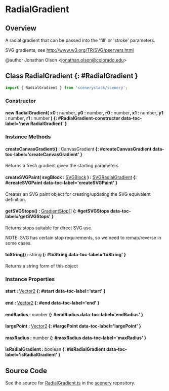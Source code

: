 # RadialGradient

## Overview

A radial gradient that can be passed into the 'fill' or 'stroke' parameters.

SVG gradients, see http://www.w3.org/TR/SVG/pservers.html

@author Jonathan Olson &lt;jonathan.olson@colorado.edu&gt;

## Class RadialGradient {: #RadialGradient }


```js
import { RadialGradient } from 'scenerystack/scenery';
```
### Constructor

#### new RadialGradient( x0 : <span style="font-weight: 400;"><span style="color: hsla(calc(var(--md-hue) + 180deg),80%,40%,1);">number</span></span>, y0 : <span style="font-weight: 400;"><span style="color: hsla(calc(var(--md-hue) + 180deg),80%,40%,1);">number</span></span>, r0 : <span style="font-weight: 400;"><span style="color: hsla(calc(var(--md-hue) + 180deg),80%,40%,1);">number</span></span>, x1 : <span style="font-weight: 400;"><span style="color: hsla(calc(var(--md-hue) + 180deg),80%,40%,1);">number</span></span>, y1 : <span style="font-weight: 400;"><span style="color: hsla(calc(var(--md-hue) + 180deg),80%,40%,1);">number</span></span>, r1 : <span style="font-weight: 400;"><span style="color: hsla(calc(var(--md-hue) + 180deg),80%,40%,1);">number</span></span> ) {: #RadialGradient-constructor data-toc-label='new RadialGradient' }

### Instance Methods

#### createCanvasGradient() : <span style="font-weight: 400;">CanvasGradient</span> {: #createCanvasGradient data-toc-label='createCanvasGradient' }

Returns a fresh gradient given the starting parameters

#### createSVGPaint( svgBlock : <span style="font-weight: 400;">[SVGBlock](../scenery/SVGBlock.md)</span> ) : <span style="font-weight: 400;">[SVGRadialGradient](../scenery/SVGRadialGradient.md)</span> {: #createSVGPaint data-toc-label='createSVGPaint' }

Creates an SVG paint object for creating/updating the SVG equivalent definition.

#### getSVGStops() : <span style="font-weight: 400;">[GradientStop](../scenery/Gradient.md#GradientStop)[]</span> {: #getSVGStops data-toc-label='getSVGStops' }

Returns stops suitable for direct SVG use.

NOTE: SVG has certain stop requirements, so we need to remap/reverse in some cases.

#### toString() : <span style="font-weight: 400;"><span style="color: hsla(calc(var(--md-hue) + 180deg),80%,40%,1);">string</span></span> {: #toString data-toc-label='toString' }

Returns a string form of this object

### Instance Properties

#### start : <span style="font-weight: 400;">[Vector2](../dot/Vector2.md)</span> {: #start data-toc-label='start' }

#### end : <span style="font-weight: 400;">[Vector2](../dot/Vector2.md)</span> {: #end data-toc-label='end' }

#### endRadius : <span style="font-weight: 400;"><span style="color: hsla(calc(var(--md-hue) + 180deg),80%,40%,1);">number</span></span> {: #endRadius data-toc-label='endRadius' }

#### largePoint : <span style="font-weight: 400;">[Vector2](../dot/Vector2.md)</span> {: #largePoint data-toc-label='largePoint' }

#### maxRadius : <span style="font-weight: 400;"><span style="color: hsla(calc(var(--md-hue) + 180deg),80%,40%,1);">number</span></span> {: #maxRadius data-toc-label='maxRadius' }

#### isRadialGradient : <span style="font-weight: 400;"><span style="color: hsla(calc(var(--md-hue) + 180deg),80%,40%,1);">boolean</span></span> {: #isRadialGradient data-toc-label='isRadialGradient' }



## Source Code

See the source for [RadialGradient.ts](https://github.com/phetsims/scenery/blob/main/js/util/RadialGradient.ts) in the [scenery](https://github.com/phetsims/scenery) repository.
